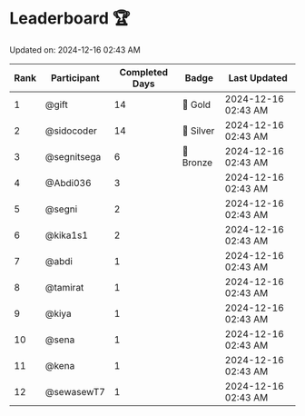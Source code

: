 # Leaderboard 🏆

Updated on: 2024-12-16 02:43 AM

| Rank | Participant       | Completed Days | Badge      | Last Updated         |
|------|-------------------|----------------|------------|----------------------|
| 1    | @gift             | 14             | 🏅 Gold     | 2024-12-16 02:43 AM |
| 2    | @sidocoder        | 14             | 🥈 Silver   | 2024-12-16 02:43 AM |
| 3    | @segnitsega       | 6              | 🥉 Bronze   | 2024-12-16 02:43 AM |
| 4    | @Abdi036          | 3              |            | 2024-12-16 02:43 AM |
| 5    | @segni            | 2              |            | 2024-12-16 02:43 AM |
| 6    | @kika1s1          | 2              |            | 2024-12-16 02:43 AM |
| 7    | @abdi             | 1              |            | 2024-12-16 02:43 AM |
| 8    | @tamirat          | 1              |            | 2024-12-16 02:43 AM |
| 9    | @kiya             | 1              |            | 2024-12-16 02:43 AM |
| 10   | @sena             | 1              |            | 2024-12-16 02:43 AM |
| 11   | @kena             | 1              |            | 2024-12-16 02:43 AM |
| 12   | @sewasewT7        | 1              |            | 2024-12-16 02:43 AM |
